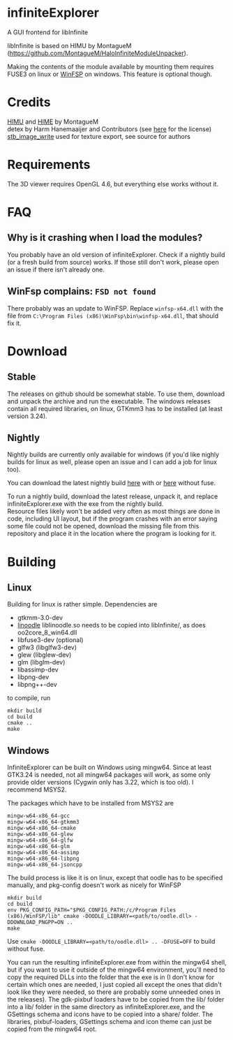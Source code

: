 # infiniteExplorer
A GUI frontend for libInfinite

libInfinite is based on HIMU by MontagueM (https://github.com/MontagueM/HaloInfiniteModuleUnpacker).

Making the contents of the module available by mounting them requires FUSE3 on linux or [WinFSP](https://winfsp.dev/rel) on windows. This feature is optional though.

# Credits

[HIMU](https://github.com/MontagueM/HaloInfiniteModuleUnpacker) and [HIME](https://github.com/MontagueM/HaloInfiniteModelExtractor) by MontagueM   
detex by Harm Hanemaaijer and Contributors (see [here](https://github.com/hglm/detex/blob/master/LICENSE) for the license)  
[stb_image_write](https://github.com/nothings/stb/blob/master/stb_image_write.h) used for texture export, see source for authors
# Requirements
The 3D viewer requires OpenGL 4.6, but everything else works without it.

# FAQ
## Why is it crashing when I load the modules?
You probably have an old version of infiniteExplorer. Check if a nightly build (or a fresh build from source) works. If those still don't work, please open an issue if there isn't already one.

## WinFsp complains: `FSD not found`
There probably was an update to WinFSP. Replace `winfsp-x64.dll` with the file from `C:\Program Files (x86)\WinFsp\bin\winfsp-x64.dll`, that should fix it.

# Download
## Stable
The releases on github should be somewhat stable. 
To use them, download and unpack the archive and run the executable. The windows releases contain all required libraries, on linux, GTKmm3 has to be installed (at least version 3.24).
## Nightly
Nightly builds are currently only available for windows (if you'd like nighly builds for linux as well, please open an issue and I can add a job for linux too).

You can download the latest nightly build [here](https://nightly.link/Coreforge/infiniteExplorer/workflows/cmake/master/infiniteExplorer.zip) with or [here](https://nightly.link/Coreforge/infiniteExplorer/workflows/cmake/master/infiniteExplorer_noFUSE.zip) without fuse.

To run a nightly build, download the latest release, unpack it, and replace infiniteExplorer.exe with the exe from the nightly build. 
<br>Resource files likely won't be added very often as most things are done in code, including UI layout, but if the program crashes with an error saying some file could not be opened, download the missing file from this repository and place it in the location where the program is looking for it. 

# Building
## Linux
Building for linux is rather simple. 
Dependencies are 
- gtkmm-3.0-dev
- [linoodle](https://github.com/McSimp/linoodle) liblinoodle.so needs to be copied into libInfinite/, as does oo2core_8_win64.dll
- libfuse3-dev (optional)
- glfw3 (libglfw3-dev)
- glew (libglew-dev)
- glm (libglm-dev)
- libassimp-dev
- libpng-dev
- libpng++-dev

to compile, run
```
mkdir build
cd build
cmake ..
make
```

## Windows
InfiniteExplorer can be built on Windows using mingw64. Since at least GTK3.24 is needed, not all mingw64 packages will work, as some only provide older versions (Cygwin only has 3.22, which is too old). I recommend MSYS2.

The packages which have to be installed from MSYS2 are
```
mingw-w64-x86_64-gcc
mingw-w64-x86_64-gtkmm3
mingw-w64-x86_64-cmake
mingw-w64-x86_64-glew
mingw-w64-x86_64-glfw
mingw-w64-x86_64-glm
mingw-w64-x86_64-assimp
mingw-w64-x86_64-libpng
mingw-w64-x86_64-jsoncpp
```

The build process is like it is on linux, except that oodle has to be specified manually, and pkg-config doesn't work as nicely for WinFSP
```
mkdir build
cd build
env PKG_CONFIG_PATH="$PKG_CONFIG_PATH:/c/Program Files (x86)/WinFSP/lib" cmake -DOODLE_LIBRARY=<path/to/oodle.dll> -DDOWNLOAD_PNGPP=ON ..
make
```

Use `cmake -DOODLE_LIBRARY=<path/to/oodle.dll> .. -DFUSE=OFF` to build without fuse.

You can run the resulting infiniteExplorer.exe from within the mingw64 shell, but if you want to use it outside of the mingw64 environment, you'll need to copy the required DLLs into the folder that the exe is in (I don't know for certain which ones are needed, I just copied all except the ones that didn't look like they were needed, so there are probably some unneeded ones in the releases).
The gdk-pixbuf loaders have to be copied from the lib/ folder into a lib/ folder in the same directory as infiniteExplorer.exe, and the GSettings schema and icons have to be copied into a share/ folder.
The libraries, pixbuf-loaders, GSettings schema and icon theme can just be copied from the mingw64 root.
